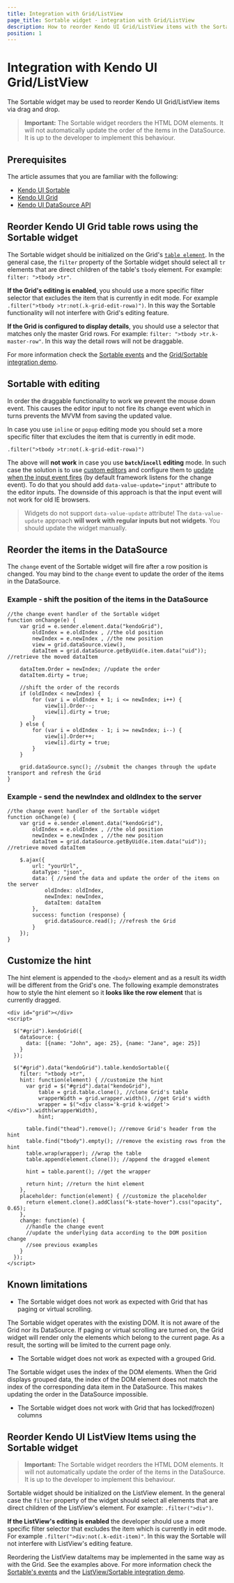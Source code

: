 ```yaml
---
title: Integration with Grid/ListView
page_title: Sortable widget - integration with Grid/ListView
description: How to reorder Kendo UI Grid/ListView items with the Sortable widget
position: 1
---
```


# Integration with Kendo UI Grid/ListView

The Sortable widget may be used to reorder Kendo UI Grid/ListView items via drag and drop.

>**Important:** The Sortable widget reorders the HTML DOM elements. It will not automatically update the order of the items in the DataSource. It is up to the developer to implement this behaviour.

## Prerequisites

The article assumes that you are familiar with the following:

- [Kendo UI Sortable](../../../web/sortable/overview)
- [Kendo UI Grid](../../../web/grid/overview)
- [Kendo UI DataSource API](../../../api/framework/datasource#methods)

## Reorder Kendo UI Grid table rows using the Sortable widget

The Sortable widget should be initialized on the Grid's [`table element`](../../../api/web/grid#fields-table).
In the general case, the `filter` property of the Sortable widget should select all `tr` elements that are direct children of the table's `tbody` element. For example: `filter: ">tbody >tr"`.

**If the Grid's editing is enabled**, you should use a more specific filter selector that excludes the item that is currently in edit mode.
For example `.filter(">tbody >tr:not(.k-grid-edit-rowa)")`. In this way the Sortable functionality will not interfere with Grid's editing feature.

**If the Grid is configured to display details**, you should use a selector that matches only the master Grid rows. For example: `filter: ">tbody >tr.k-master-row"`.
In this way the detail rows will not be draggable.

For more information check the [Sortable events](../../../api/web/sortable#events) and the [Grid/Sortable integration demo](http://demos.telerik.com/kendo-ui/web/sortable/integration-grid.html).

## Sortable with editing

In order the draggable functionality to work we prevent the mouse down event.
This causes the editor input to not fire its change event which in turns prevents the MVVM from saving the updated value.

In case you use `inline` or `popup` editing mode you should set a more specific filter that excludes the item that is currently in edit mode.

    .filter(">tbody >tr:not(.k-grid-edit-rowa)")

The above will **not work** in case you use **`batch`/`incell` editing** mode.
In such case the solution is to use [custom editors](http://docs.telerik.com/kendo-ui/api/javascript/ui/grid#configuration-columns.editor) and configure them to [update when the input event fires](http://docs.telerik.com/kendo-ui/framework/mvvm/bindings/value#controlling-when-the-view-model-is-updated) (by default framework listens for the change event).
To do that you should add `data-value-update="input"` attribute to the editor inputs. The downside of this approach is that the input event will not work for old IE browsers.

> Widgets do not support `data-value-update` attribute! The `data-value-update` approach **will work with regular inputs but not widgets**. You should update the widget manually.

## Reorder the items in the DataSource

The `change` event of the Sortable widget will fire after a row position is changed. You may bind to the `change` event to update the order of the items in the DataSource.

### Example - shift the position of the items in the DataSource

    //the change event handler of the Sortable widget
    function onChange(e) {
        var grid = e.sender.element.data("kendoGrid"),
            oldIndex = e.oldIndex , //the old position
            newIndex = e.newIndex , //the new position
            view = grid.dataSource.view(),
            dataItem = grid.dataSource.getByUid(e.item.data("uid")); //retrieve the moved dataItem

        dataItem.Order = newIndex; //update the order
        dataItem.dirty = true;

        //shift the order of the records
        if (oldIndex < newIndex) {
            for (var i = oldIndex + 1; i <= newIndex; i++) {
                view[i].Order--;
                view[i].dirty = true;
            }
        } else {
            for (var i = oldIndex - 1; i >= newIndex; i--) {
                view[i].Order++;
                view[i].dirty = true;
            }
        }

        grid.dataSource.sync(); //submit the changes through the update transport and refresh the Grid
    }

### Example - send the newIndex and oldIndex to the server

    //the change event handler of the Sortable widget
    function onChange(e) {
        var grid = e.sender.element.data("kendoGrid"),
            oldIndex = e.oldIndex , //the old position
            newIndex = e.newIndex , //the new position
            dataItem = grid.dataSource.getByUid(e.item.data("uid")); //retrieve moved dataItem

        $.ajax({
            url: "yourUrl",
            dataType: "json",
            data: { //send the data and update the order of the items on the server
                oldIndex: oldIndex,
                newIndex: newIndex,
                dataItem: dataItem
            },
            success: function (response) {
                grid.dataSource.read(); //refresh the Grid
            }
        });
    }

## Customize the hint

The hint element is appended to the `<body>` element and as a result its width will be different from the Grid's one.
The following example demonstrates how to style the hint element so it **looks like the row element** that is currently dragged.

    <div id="grid"></div>
    <script>

      $("#grid").kendoGrid({
        dataSource: {
          data: [{name: "John", age: 25}, {name: "Jane", age: 25}]
        }
      });

      $("#grid").data("kendoGrid").table.kendoSortable({
        filter: ">tbody >tr",
        hint: function(element) { //customize the hint
          var grid = $("#grid").data("kendoGrid"),
              table = grid.table.clone(), //clone Grid's table
              wrapperWidth = grid.wrapper.width(), //get Grid's width
              wrapper = $("<div class='k-grid k-widget'></div>").width(wrapperWidth),
              hint;

          table.find("thead").remove(); //remove Grid's header from the hint
          table.find("tbody").empty(); //remove the existing rows from the hint
          table.wrap(wrapper); //wrap the table
          table.append(element.clone()); //append the dragged element

          hint = table.parent(); //get the wrapper

          return hint; //return the hint element
        },
        placeholder: function(element) { //customize the placeholder
          return element.clone().addClass("k-state-hover").css("opacity", 0.65);
        },
        change: function(e) {
          //handle the change event
          //update the underlying data according to the DOM position change
          //see previous examples
        }
      });
    </script>

## Known limitations

- The Sortable widget does not work as expected with Grid that has paging or virtual scrolling.

The Sortable widget operates with the existing DOM. It is not aware of the Grid nor its DataSource.
If paging or virtual scrolling are turned on, the Grid widget will render only the elements which belong to the current page. As a result, the sorting will be limited to the current page only.

- The Sortable widget does not work as expected with a grouped Grid.

The Sortable widget uses the index of the DOM elements.
When the Grid displays grouped data, the index of the DOM element does not match the index of the corresponding data item in the DataSource. This makes updating the order in the DataSource impossible.

- The Sortable widget does not work with Grid that has locked(frozen) columns

## Reorder Kendo UI ListView Items using the Sortable widget

>**Important:** The Sortable widget reorders the HTML DOM elements. It will not automatically update the order of the items in the DataSource. It is up to the developer to implement this behaviour.

Sortable widget should be initialized on the ListView element. In the general case the `filter` property of the widget should select all elements that are direct children of the ListView's element. For example: `.filter(">div")`.

**If the ListView's editing is enabled** the developer should use a more specific filter selector that excludes the item which is currently in edit mode.
For example `.filter(">div:not(.k-edit-item)"`. In this way the Sortable will not interfere with ListView's editing feature.

Reordering the ListView dataItems may be implemented in the same way as with the Grid. See the examples above.
For more information check the [Sortable's events](../../../api/web/sortable#events) and the [ListView/Sortable integration demo](http://demos.telerik.com/kendo-ui/web/sortable/integration-listview.html).
